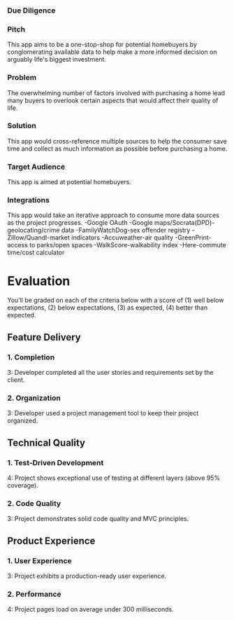 ### Due Diligence

### Pitch
This app aims to be a one-stop-shop for potential homebuyers by conglomerating available data to help make a more informed decision on arguably life's biggest investment.

### Problem
The overwhelming number of factors involved with purchasing a home lead many buyers to overlook certain aspects that would affect their quality of life.

### Solution
This app would cross-reference multiple sources to help the consumer save time and collect as much information as possible before purchasing a home.

### Target Audience
This app is aimed at potential homebuyers.

### Integrations
This app would take an iterative approach to consume more data sources as the project progresses.
-Google OAuth
-Google maps/Socrata(DPD)-geolocating/crime data
-FamilyWatchDog-sex offender registry
-Zillow/Quandl-market indicators
-Accuweather-air quality
-GreenPrint-access to parks/open spaces
-WalkScore-walkability index
-Here-commute time/cost calculator


# Evaluation

You’ll be graded on each of the criteria below with a score of (1) well below expectations, (2) below expectations, (3) as expected, (4) better than expected.

## Feature Delivery

### 1. Completion

3: Developer completed all the user stories and requirements set by the client.

### 2. Organization

3: Developer used a project management tool to keep their project organized.

## Technical Quality

### 1. Test-Driven Development

4: Project shows exceptional use of testing at different layers (above 95% coverage).

### 2. Code Quality

3: Project demonstrates solid code quality and MVC principles.

## Product Experience

### 1. User Experience

3: Project exhibits a production-ready user experience.

### 2. Performance

4: Project pages load on average under 300 milliseconds.
